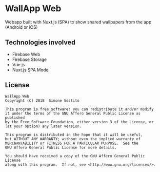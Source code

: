 # WallApp Web

Webapp built with Nuxt.js (SPA) to show shared wallpapers from the app (Android or iOS)

## Technologies involved
- Firebase Web
- Firebase Storage
- Vue.js
- Nuxt.js SPA Mode

## License
    WallApp Web
    Copyright (C) 2018  Simone Sestito

    This program is free software: you can redistribute it and/or modify
    it under the terms of the GNU Affero General Public License as published
    by the Free Software Foundation, either version 3 of the License, or
    (at your option) any later version.

    This program is distributed in the hope that it will be useful,
    but WITHOUT ANY WARRANTY; without even the implied warranty of
    MERCHANTABILITY or FITNESS FOR A PARTICULAR PURPOSE.  See the
    GNU Affero General Public License for more details.

    You should have received a copy of the GNU Affero General Public License
    along with this program.  If not, see <http://www.gnu.org/licenses/>.